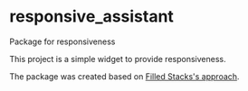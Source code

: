 # responsive_assistant

Package for responsiveness  

This project is a simple widget to provide responsiveness.

The package was created based on [Filled Stacks's approach](https://www.youtube.com/watch?v=z7P1OFLw4kY).
